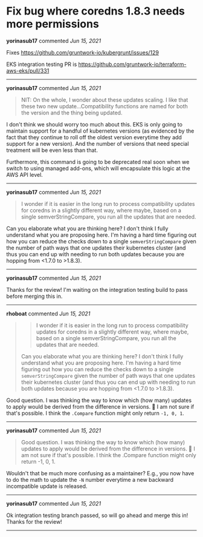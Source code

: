 # Fix bug where coredns 1.8.3 needs more permissions

**yorinasub17** commented *Jun 15, 2021*

Fixes https://github.com/gruntwork-io/kubergrunt/issues/129

EKS integration testing PR is https://github.com/gruntwork-io/terraform-aws-eks/pull/331
<br />
***


**yorinasub17** commented *Jun 15, 2021*

> NIT: On the whole, I wonder about these updates scaling. I like that these two new update...Compatibility functions are named for both the version and the thing being updated.

I don't think we should worry too much about this. EKS is only going to maintain support for a handful of kubernetes versions (as evidenced by the fact that they continue to roll off the oldest version everytime they add support for a new version). And the number of versions that need special treatment will be even less than that.

Furthermore, this command is going to be deprecated real soon when we switch to using managed add-ons, which will encapsulate this logic at the AWS API level.
***

**yorinasub17** commented *Jun 15, 2021*

> I wonder if it is easier in the long run to process compatibility updates for coredns in a slightly different way, where maybe, based on a single semverStringCompare, you run all the updates that are needed. 

Can you elaborate what you are thinking here? I don't think I fully understand what you are proposing here. I'm having a hard time figuring out how you can reduce the checks down to a single `semverStringCompare` given the number of path ways that one updates their kubernetes cluster (and thus you can end up with needing to run both updates because you are hopping from <1.7.0 to >1.8.3).
***

**yorinasub17** commented *Jun 15, 2021*

Thanks for the review! I'm waiting on the integration testing build to pass before merging this in.
***

**rhoboat** commented *Jun 15, 2021*

> > I wonder if it is easier in the long run to process compatibility updates for coredns in a slightly different way, where maybe, based on a single semverStringCompare, you run all the updates that are needed.
> 
> Can you elaborate what you are thinking here? I don't think I fully understand what you are proposing here. I'm having a hard time figuring out how you can reduce the checks down to a single `semverStringCompare` given the number of path ways that one updates their kubernetes cluster (and thus you can end up with needing to run both updates because you are hopping from <1.7.0 to >1.8.3).

Good question. I was thinking the way to know which (how many) updates to apply would be derived from the difference in versions. 🤔 I am not sure if that's possible. I think the `.Compare` function might only return `-1, 0, 1`.
***

**yorinasub17** commented *Jun 15, 2021*

> Good question. I was thinking the way to know which (how many) updates to apply would be derived from the difference in versions. 🤔 I am not sure if that's possible. I think the .Compare function might only return -1, 0, 1.

Wouldn't that be much more confusing as a maintainer? E.g., you now have to do the math to update the `-N` number everytime a new backward incompatible update is released.
***

**yorinasub17** commented *Jun 15, 2021*

Ok integration testing branch passed, so will go ahead and merge this in! Thanks for the review!
***

